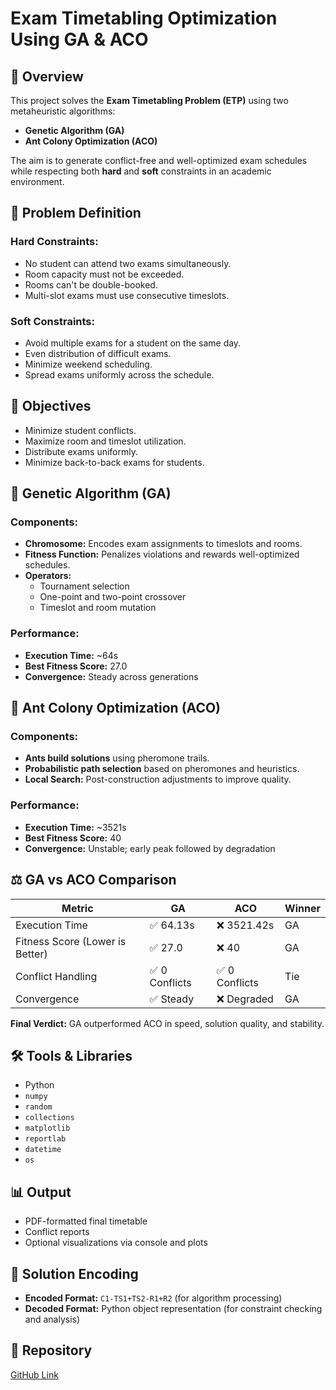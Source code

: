 # Exam Timetabling Optimization Using GA & ACO

## 📌 Overview

This project solves the **Exam Timetabling Problem (ETP)** using two metaheuristic algorithms:
- **Genetic Algorithm (GA)**
- **Ant Colony Optimization (ACO)**

The aim is to generate conflict-free and well-optimized exam schedules while respecting both **hard** and **soft** constraints in an academic environment.

## 🧠 Problem Definition

### Hard Constraints:
- No student can attend two exams simultaneously.
- Room capacity must not be exceeded.
- Rooms can't be double-booked.
- Multi-slot exams must use consecutive timeslots.

### Soft Constraints:
- Avoid multiple exams for a student on the same day.
- Even distribution of difficult exams.
- Minimize weekend scheduling.
- Spread exams uniformly across the schedule.

## 🎯 Objectives
- Minimize student conflicts.
- Maximize room and timeslot utilization.
- Distribute exams uniformly.
- Minimize back-to-back exams for students.

## 🧬 Genetic Algorithm (GA)

### Components:
- **Chromosome:** Encodes exam assignments to timeslots and rooms.
- **Fitness Function:** Penalizes violations and rewards well-optimized schedules.
- **Operators:**
  - Tournament selection
  - One-point and two-point crossover
  - Timeslot and room mutation

### Performance:
- **Execution Time:** ~64s
- **Best Fitness Score:** 27.0
- **Convergence:** Steady across generations

## 🐜 Ant Colony Optimization (ACO)

### Components:
- **Ants build solutions** using pheromone trails.
- **Probabilistic path selection** based on pheromones and heuristics.
- **Local Search:** Post-construction adjustments to improve quality.

### Performance:
- **Execution Time:** ~3521s
- **Best Fitness Score:** 40
- **Convergence:** Unstable; early peak followed by degradation

## ⚖️ GA vs ACO Comparison

| Metric | GA | ACO | Winner |
|--------|----|-----|--------|
| Execution Time | ✅ 64.13s | ❌ 3521.42s | GA |
| Fitness Score (Lower is Better) | ✅ 27.0 | ❌ 40 | GA |
| Conflict Handling | ✅ 0 Conflicts | ✅ 0 Conflicts | Tie |
| Convergence | ✅ Steady | ❌ Degraded | GA |

**Final Verdict:** GA outperformed ACO in speed, solution quality, and stability.

## 🛠️ Tools & Libraries

- Python
- `numpy`
- `random`
- `collections`
- `matplotlib`
- `reportlab`
- `datetime`
- `os`

## 📊 Output

- PDF-formatted final timetable
- Conflict reports
- Optional visualizations via console and plots

## 🧾 Solution Encoding

- **Encoded Format:** `C1-TS1+TS2-R1+R2` (for algorithm processing)
- **Decoded Format:** Python object representation (for constraint checking and analysis)

## 📌 Repository

[GitHub Link](https://github.com/MahmoudDiab152/EA_Project.git)


